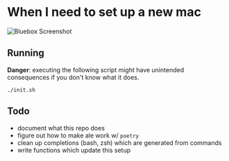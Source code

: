 # When I need to set up a new mac

![Bluebox Screenshot](https://raw.githubusercontent.com/rombrom/mac-setup/master/bluebox.png)

## Running

**Danger**: executing the following script might have unintended consequences if you don't know what it does.

```
./init.sh
```

## Todo

- document what this repo does
- figure out how to make ale work w/ `poetry`
- clean up completions (bash, zsh) which are generated from commands
- write functions which update this setup
